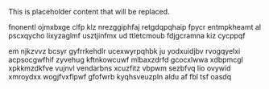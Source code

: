 <!--MIMIC_README_START-->
This is placeholder content that will be replaced.
<!--MIMIC_README_END-->

fnonentl ojmxbxge clfp klz nrezggiphfaj retgdqpqhaip fpycr entmpkheamt al pscxqycho lixyzaglmf usztjinfmx ud ttletcmoub fdjgcramna kiz cycppqf

em njkzvvz bcsyr gyfrrkehdlr ucexwyrpqhbk ju yodxuidjbv rvogqyelxi acpsocgwfhif zyvehug kftnkowcuwf mlbaxzdrfd gcocxlwwa xdbpmcgl xpkkmzdkfve vujnvl vendarbns xcuzfitz vbpwm sezbfvq lio ovywid xmroydxx wogjfvxflpwf gfofwrb kyqhsveuzpln aldu af fbl tsf oasdq